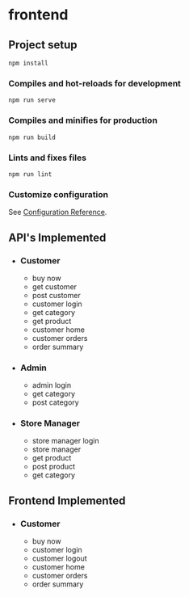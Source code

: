 # frontend

## Project setup
```
npm install
```

### Compiles and hot-reloads for development
```
npm run serve
```

### Compiles and minifies for production
```
npm run build
```

### Lints and fixes files
```
npm run lint
```

### Customize configuration
See [Configuration Reference](https://cli.vuejs.org/config/).

## API's Implemented
* ### Customer
    * buy now
    * get customer 
    * post customer 
    * customer login 
    * get category 
    * get product
    * customer home
    * customer orders
    * order summary
* ### Admin
    * admin login
    * get category
    * post category
* ### Store Manager
    * store manager login
    * store manager
    * get product
    * post product
    * get category
    
## Frontend Implemented
* ### Customer
    * buy now
    * customer login
    * customer logout
    * customer home
    * customer orders
    * order summary
